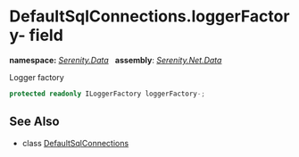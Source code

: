 # DefaultSqlConnections.loggerFactory- field
**namespace:** *[Serenity.Data](../../README.md#serenity.data-namespace)*   **assembly**: *[Serenity.Net.Data](../../README.md)*

Logger factory

```csharp
protected readonly ILoggerFactory loggerFactory-;
```

## See Also

* class [DefaultSqlConnections](../DefaultSqlConnections.md)